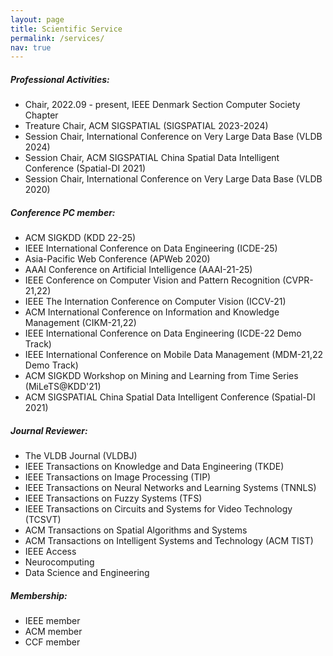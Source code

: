 ```yaml
---
layout: page
title: Scientific Service
permalink: /services/
nav: true
---
```


##### Professional Activities: 
  - Chair, 2022.09 - present, IEEE Denmark Section Computer Society Chapter
  - Treature Chair, ACM SIGSPATIAL (SIGSPATIAL 2023-2024)
  - Session Chair, International Conference on Very Large Data Base (VLDB 2024)
  - Session Chair, ACM SIGSPATIAL China Spatial Data Intelligent Conference (Spatial-DI 2021)
  - Session Chair, International Conference on Very Large Data Base (VLDB 2020)

##### Conference PC member: 
  - ACM SIGKDD (KDD 22-25)
  - IEEE International Conference on Data Engineering (ICDE-25)
  - Asia-Pacific Web Conference (APWeb 2020)
  - AAAI Conference on Artificial Intelligence (AAAI-21-25)
  - IEEE Conference on Computer Vision and Pattern Recognition (CVPR-21,22)
  - IEEE The Internation Conference on Computer Vision (ICCV-21)
  - ACM International Conference on Information and Knowledge Management (CIKM-21,22)
  - IEEE International Conference on Data Engineering (ICDE-22 Demo Track)
  - IEEE International Conference on Mobile Data Management (MDM-21,22 Demo Track)
  - ACM SIGKDD Workshop on Mining and Learning from Time Series (MiLeTS@KDD'21)
  - ACM SIGSPATIAL China Spatial Data Intelligent Conference (Spatial-DI 2021)

##### Journal Reviewer: 
  - The VLDB Journal (VLDBJ)
  - IEEE Transactions on Knowledge and Data Engineering (TKDE)
  - IEEE Transactions on Image Processing (TIP)
  - IEEE Transactions on Neural Networks and Learning Systems (TNNLS)
  - IEEE Transactions on Fuzzy Systems (TFS)
  - IEEE Transactions on Circuits and Systems for Video Technology (TCSVT)
  - ACM Transactions on Spatial Algorithms and Systems
  - ACM Transactions on Intelligent Systems and Technology (ACM TIST)
  - IEEE Access
  - Neurocomputing
  - Data Science and Engineering

##### Membership: 
  - IEEE member
  - ACM member
  - CCF member
